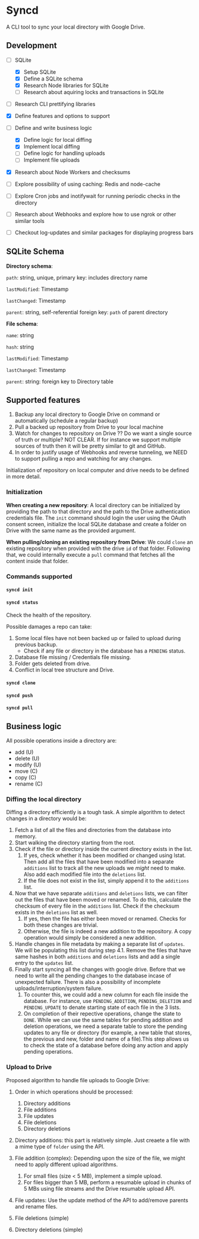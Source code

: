 # Syncd

A CLI tool to sync your local directory with Google Drive.

## Development

- [ ] SQLite
    - [x] Setup SQLite
    - [x] Define a SQLite schema
    - [x] Research Node libraries for SQLite
    - [ ] Research about aquiring locks and transactions in SQLite

- [ ] Research CLI prettifying libraries

- [x] Define features and options to support

- [ ] Define and write business logic
    - [x] Define logic for local diffing
    - [x] Implement local diffing
    - [ ] Define logic for handling uploads
    - [ ] Implement file uploads

- [x] Research about Node Workers and checksums

- [ ] Explore possibility of using caching: Redis and node-cache

- [ ] Explore Cron jobs and inotifywait for running periodic checks in the directory

- [ ] Research about Webhooks and explore how to use ngrok or other similar tools

- [ ] Checkout log-updates and similar packages for displaying progress bars

## SQLite Schema 

**Directory schema**:

`path`: string, unique, primary key: includes directory name

`lastModified`: Timestamp

`lastChanged`: Timestamp

`parent`: string, self-referential foreign key: `path` of parent directory

**File schema**:

`name`: string

`hash`: string

`lastModified`: Timestamp

`lastChanged`: Timestamp

`parent`: string: foreign key to Directory table

## Supported features

1. Backup any local directory to Google Drive on command or automatically (schedule a regular backup)
2. Pull a backed up repository from Drive to your local machine
3. Watch for changes to repository on Drive ?? Do we want a single source of truth or multiple? NOT CLEAR. If for instance we support multiple sources of truth then it will be pretty similar to git and GitHub.
4. In order to justify usage of Webhooks and reverse tunneling, we NEED to support pulling a repo and watching for any changes.

Initialization of repository on local computer and drive needs to be defined in more detail.

### Initialization

**When creating a new repository**:
A local directory can be initialized by providing the path to that directory and the path to the Drive authentication credentials file.
The `init` command should login the user using the OAuth consent screen, initialize the local SQLite database and create a folder on Drive with the same name as the provided argument.

**When pulling/cloning an existing repository from Drive**:
We could `clone` an existing repository when provided with the drive `id` of that folder. Following that, we could internally execute a `pull` command that fetches all the content inside that folder.

### Commands supported

#### `syncd init`

#### `syncd status`

Check the health of the repository.

Possible damages a repo can take:
1. Some local files have not been backed up or failed to upload during previous backup.
   * Check if any file or directory in the database has a `PENDING` status.
2. Database file missing / Credentials file missing.
3. Folder gets deleted from drive.
4. Conflict in local tree structure and Drive.

#### `syncd clone`

#### `syncd push`

#### `syncd pull`

## Business logic

All possible operations inside a directory are:
* add (U)
* delete (U)
* modify (U)
* move (C)
* copy (C)
* rename (C)

### Diffing the local directory
Diffing a directory efficiently is a tough task. A simple algorithm to detect changes in a directory would be:

1. Fetch a list of all the files and directories from the database into memory.
2. Start walking the directory starting from the root.
3. Check if the file or directory inside the current directory exists in the list.
    1. If yes, check whether it has been modified or changed using lstat. Then add all the files that have been modified into a separate `additions` list to track all the new uploads we *might* need to make. Also add each modified file into the `deletions` list.
    2. If the file does not exist in the list, simply append it to the `additions` list.
4. Now that we have separate `additions` and `deletions` lists, we can filter out the files that have been moved or renamed. To do this, calculate the checksum of every file in the `additions` list. Check if the checksum exists in the `deletions` list as well.
    1. If yes, then the file has either been moved or renamed. Checks for both these changes are trivial.
    2. Otherwise, the file is indeed a new addition to the repository. A copy operation would simply be considered a new addition.
5. Handle changes in file metadata by making a separate list of `updates`. We will be populating this list during step 4.1. Remove the files that have same hashes in both `additions` and `deletions` lists and add a single entry to the `updates` list.
6. Finally start syncing all the changes with google drive. Before that we need to write all the pending changes to the database incase of unexpected failure. There is also a possibility of incomplete uploads/interruption/system failure.
    1. To counter this, we could add a new column for each file inside the database. For instance, use `PENDING_ADDITION`, `PENDING_DELETION` and `PENDING_UPDATE` to denate starting state of each file in the 3 lists.
    2. On completion of their repective operations, change the state to `DONE`. While we can use the same tables for pending addition and deletion operations, we need a separate table to store the pending updates to any file or directory (for example, a new table that stores, the previous and new, folder and name of a file).This step allows us to check the state of a database before doing any action and apply pending operations.

### Upload to Drive

Proposed algorithm to handle file uploads to Google Drive:

1. Order in which operations should be processed:
    1. Directory additions
    2. File additions
    3. File updates
    4. File deletions
    5. Directory deletions

2. Directory additions: this part is relatively simple. Just creaete a file with a mime type of `folder` using the API.

3. File addition (complex): Depending upon the size of the file, we might need to apply different upload algorithms.
    1. For small files (size < 5 MB), implement a simple upload.
    2. For files bigger than 5 MB, perform a resumable upload in chunks of 5 MBs using file streams and the Drive resumable upload API.

4. File updates: Use the update method of the API to add/remove parents and rename files. 

5. File deletions (simple)
6. Directory deletions (simple)
